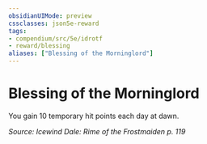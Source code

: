 ```yaml
---
obsidianUIMode: preview
cssclasses: json5e-reward
tags:
- compendium/src/5e/idrotf
- reward/blessing
aliases: ["Blessing of the Morninglord"]
---
```

# Blessing of the Morninglord

You gain 10 temporary hit points each day at dawn.

*Source: Icewind Dale: Rime of the Frostmaiden p. 119*